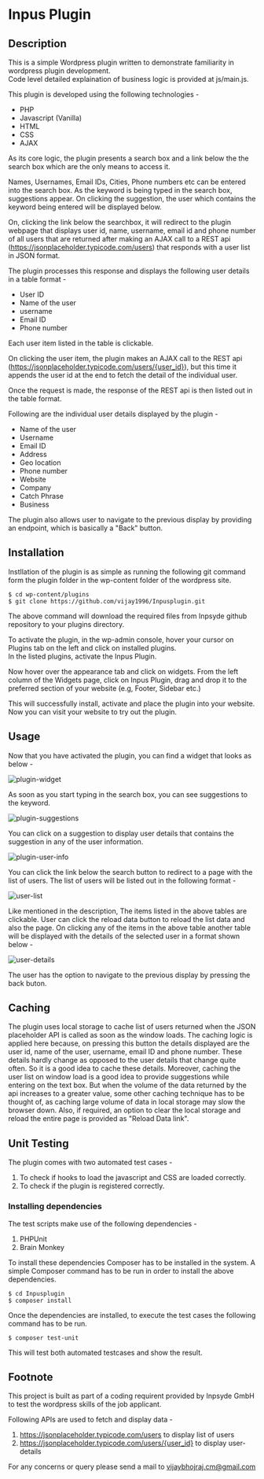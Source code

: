 # Inpus Plugin
## Description
This is a simple Wordpress plugin written to demonstrate familiarity in wordpress plugin development.  
Code level detailed explaination of business logic is provided at js/main.js.

This plugin is developed using the following technologies -

- PHP
- Javascript (Vanilla)
- HTML
- CSS
- AJAX

As its core logic, the plugin presents a search box and a link below the the search box which are the only means to access it. 

Names, Usernames, Email IDs, Cities, Phone numbers etc can be entered into the search box. As the keyword is being typed in the search box, suggestions appear. On clicking the suggestion, the user which contains the keyword being entered will be displayed below.

 On, clicking the link below the searchbox, it will redirect to the plugin webpage that displays user id, name, username, email id and phone number of all users that are returned after making an AJAX call to a REST api (https://jsonplaceholder.typicode.com/users) that responds with a user list in JSON format.

 The plugin processes this response and displays the following user details in a table format -  
- User ID 
- Name of the user  
- username 
- Email ID
- Phone number

 
 Each user item listed in the table is clickable.  

 On clicking the user item, the plugin makes an AJAX call to the REST api (https://jsonplaceholder.typicode.com/users/{user_id}), but this time it appends the user id at the end to fetch the detail of the individual user.


 Once the request is made, the response of the REST api is then listed out in the table format.  

 Following are the individual user details displayed by the plugin - 
 - Name of the user
 - Username
 - Email ID
 - Address
 - Geo location
 - Phone number
 - Website
 - Company
 - Catch Phrase
 - Business

The plugin also allows user to navigate to the previous display by providing an endpoint, which is basically a "Back" button. 

## Installation
Instllation of the plugin is as simple as running the following git command form the plugin folder in the wp-content folder of the wordpress site.  
```
$ cd wp-content/plugins
$ git clone https://github.com/vijay1996/Inpusplugin.git
```
The above command will download the required files from Inpsyde github repository to your plugins directory.  

To activate the plugin, in the wp-admin console, hover your cursor on Plugins tab on the left and click on installed plugins.  
In the listed plugins, activate the Inpus Plugin.  

Now hover over the appearance tab and click on widgets. From the left column of the Widgets page, click on Inpus Plugin, drag and drop it to the preferred section of your website (e.g, Footer, Sidebar  etc.)

This will successfully install, activate and place the plugin into your website. Now you can visit your website to try out the plugin.

## Usage
Now that you have activated the plugin, you can find a widget that looks as below -  

![plugin-widget](docs/widget.png)  

As soon as you start typing in the search box, you can see suggestions to the keyword.

![plugin-suggestions](docs/suggestions.png)

You can click on a suggestion to display user details that contains the suggestion in any of the user information.

![plugin-user-info](docs/MiniUserInfo.png)

You can click the link below the search button to redirect to a page with the list of users. The list of users will be listed out in the following format -  

![user-list](docs/UserList.png)

Like mentioned in the description, The items listed in the above tables are clickable. User can click the reload data button to reload the list data and also the page. On clicking any of the items in the above table another table will be displayed with the details of the selected user in a format shown below - 

![user-details](docs/UserDetails.png)

The user has the option to navigate to the previous display by pressing the back buton.

## Caching
The plugin uses local storage to cache list of users returned when the JSON placeholder API is called as soon as the window loads. The caching logic is applied here because, on pressing this button the details displayed are the user id, name of the user, username, email ID and phone number. These details hardly change as opposed to the user details that change quite often. So it is a good idea to cache these details.
Moreover, caching the user list on window load is a good idea to provide suggestions while entering on the text box. But when the volume of the data returned by the api increases to a greater value, some other caching technique has to be thought of, as caching large volume of data in local storage may slow the browser down.
Also, if required, an option to clear the local storage and reload the entire page is provided as "Reload Data link".

## Unit Testing

The plugin comes with two automated test cases -
1.  To check if hooks to load the javascript and CSS are loaded correctly.
2. To check if the plugin is registered correctly.

### Installing dependencies
The test scripts make use of the following dependencies - 
1. PHPUnit
2. Brain Monkey

To install these dependencies Composer has to be installed in the system. A simple Composer command has to be run in order to install the above dependencies.
```
$ cd Inpusplugin
$ composer install
```
Once the dependencies are installed, to execute the test cases the following command has to be run.
```
$ composer test-unit
```
This will test both automated testcases and show the result.

## Footnote

This project is built as part of a coding requirent provided by Inpsyde GmbH to test the wordpress skills of the job applicant.

Following APIs are used to fetch and display data -  
1. https://jsonplaceholder.typicode.com/users to display list of users
2. https://jsonplaceholder.typicode.com/users/{user_id} to display user-details

For any concerns or query please send a mail to vijaybhojraj.cm@gmail.com
